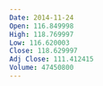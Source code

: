 ```yaml
---
Date: 2014-11-24
Open: 116.849998
High: 118.769997
Low: 116.620003
Close: 118.629997
Adj Close: 111.412415
Volume: 47450800
---
```

